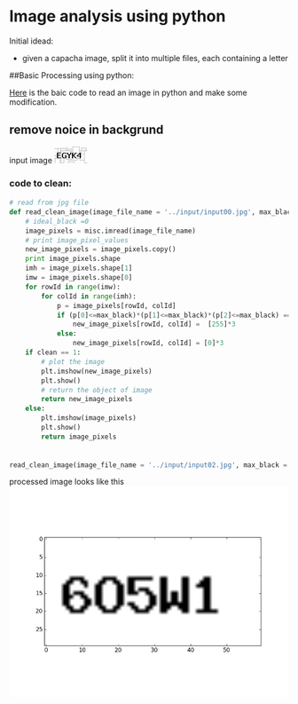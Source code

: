 # Image analysis using python

Initial idead: 
 - given a capacha image, split it into multiple files, each containing a letter
 

##Basic Processing using python:

[Here](http://scipy-lectures.github.io/advanced/image_processing/)  is the baic code to read an image in python and make some modification.

## remove noice in backgrund

input image ![alt example](https://raw.githubusercontent.com/kuberiitb/analytics/master/imageAnalysis/data/input00.jpg)

### code to clean:

```py
# read from jpg file
def read_clean_image(image_file_name = '../input/input00.jpg', max_black = 150, clean = 0 ):
    # ideal_black =0
    image_pixels = misc.imread(image_file_name)
    # print image_pixel_values
    new_image_pixels = image_pixels.copy()
    print image_pixels.shape
    imh = image_pixels.shape[1]
    imw = image_pixels.shape[0]
    for rowId in range(imw):
        for colId in range(imh):
            p = image_pixels[rowId, colId]
            if (p[0]<=max_black)*(p[1]<=max_black)*(p[2]<=max_black) ==0:
                new_image_pixels[rowId, colId] =  [255]*3
            else:
                new_image_pixels[rowId, colId] = [0]*3
    if clean == 1:
        # plot the image
        plt.imshow(new_image_pixels)
        plt.show()
        # return the object of image
        return new_image_pixels
    else:
        plt.imshow(image_pixels)
        plt.show()
        return image_pixels    


read_clean_image(image_file_name = '../input/input02.jpg', max_black = 100, clean = 1 )
```

processed image looks like this ![alt processed](https://raw.githubusercontent.com/kuberiitb/analytics/master/imageAnalysis/output/input02.jpg)
